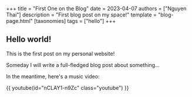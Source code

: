 +++
title = "First One on the Blog"
date = 2023-04-07
authors = ["Nguyen Thai"]
description = "First blog post on my space!"
template = "blog-page.html"
[taxonomies]
tags = ["hello"]
+++

## Hello world!

This is the first post on my personal website!

Someday I will write a full-fledged blog post about something...

In the meantime, here's a music video:

{{ youtube(id="nCLAY1-n9Zc" class="youtube") }}
